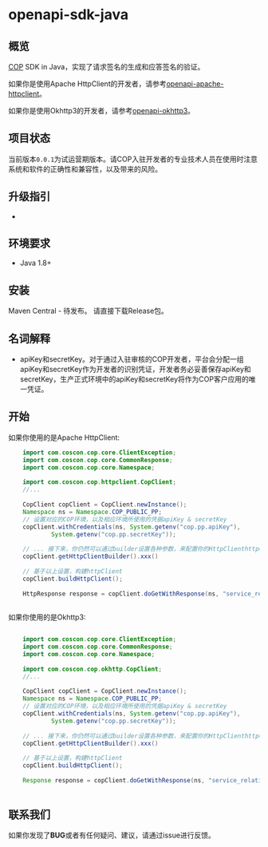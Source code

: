 # openapi-sdk-java

## 概览

[COP](https://github.com/cop-cos/COP) SDK in Java，实现了请求签名的生成和应答签名的验证。

如果你是使用Apache HttpClient的开发者，请参考[openapi-apache-httpclient](https://github.com/cop-cos/openapi-sdk-java/tree/main/openapi-apache-httpclient)。

如果你是使用Okhttp3的开发者，请参考[openapi-okhttp3](https://github.com/cop-cos/openapi-sdk-java/tree/main/openapi-okhttp3)。

## 项目状态

当前版本`0.0.1`为试运营期版本。请COP入驻开发者的专业技术人员在使用时注意系统和软件的正确性和兼容性，以及带来的风险。

## 升级指引

-

## 环境要求

+ Java 1.8+

## 安装

Maven Central - 待发布。
请直接下载Release包。

## 名词解释

+ apiKey和secretKey。对于通过入驻审核的COP开发者，平台会分配一组apiKey和secretKey作为开发者的识别凭证，开发者务必妥善保存apiKey和secretKey，生产正式环境中的apiKey和secretKey将作为COP客户应用的唯一凭证。

## 开始

如果你使用的是Apache HttpClient:

```java
	import com.coscon.cop.core.ClientException;
	import com.coscon.cop.core.CommonResponse;
	import com.coscon.cop.core.Namespace;
	
	import com.coscon.cop.httpclient.CopClient;
	//...
	
	CopClient copClient = CopClient.newInstance();
	Namespace ns = Namespace.COP_PUBLIC_PP;
	// 设置对应的COP环境，以及相应环境所使用的凭据apiKey & secretKey
	copClient.withCredentials(ns, System.getenv("cop.pp.apiKey"),
			System.getenv("cop.pp.secretKey"));
	
	// ... 接下来，你仍然可以通过builder设置各种参数，来配置你的HttpClienthttpClientBuilder
	copClient.getHttpClientBuilder().xxx()
	
	// 基于以上设置，构建httpClient
	copClient.buildHttpClient();
	
	HttpResponse response = copClient.doGetWithResponse(ns, "service_relative_uri",headers);
	
```

如果你使用的是Okhttp3:

```java

	import com.coscon.cop.core.ClientException;
	import com.coscon.cop.core.CommonResponse;
	import com.coscon.cop.core.Namespace;
	
	import com.coscon.cop.okhttp.CopClient;
	//...
	
	CopClient copClient = CopClient.newInstance();
	Namespace ns = Namespace.COP_PUBLIC_PP;
	// 设置对应的COP环境，以及相应环境所使用的凭据apiKey & secretKey
	copClient.withCredentials(ns, System.getenv("cop.pp.apiKey"),
			System.getenv("cop.pp.secretKey"));
	
	// ... 接下来，你仍然可以通过builder设置各种参数，来配置你的HttpClienthttpClientBuilder
	copClient.getHttpClientBuilder().xxx()
	
	// 基于以上设置，构建httpClient
	copClient.buildHttpClient();
	
	Response response = copClient.doGetWithResponse(ns, "service_relative_uri",headers);
	
```

## 联系我们

如果你发现了**BUG**或者有任何疑问、建议，请通过issue进行反馈。

